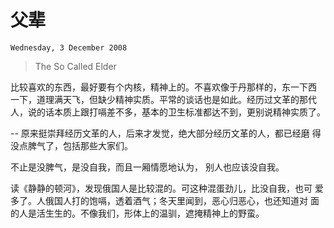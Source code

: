 # 父辈

`Wednesday, 3 December 2008`
>
> The So Called Elder

比较喜欢的东西，最好要有个内核，精神上的。不喜欢像于丹那样的，东一下西
一下，道理满天飞，但缺少精神实质。平常的谈话也是如此。经历过文革的那代
人，说的话本质上跟打嗝差不多，基本的卫生标准都达不到，更别说精神实质了。

-- 原来挺崇拜经历文革的人，后来才发觉，绝大部分经历文革的人，都已经磨
得没点脾气了，包括那些大家们。

不止是没脾气，是没自我，而且一厢情愿地认为， 别人也应该没自我。

读《静静的顿河》，发现俄国人是比较混的。可这种混蛋劲儿，比没自我，也可
爱多了。人俄国人打的饱嗝，透着酒气；冬天里闻到，恶心归恶心，也还知道对
面的人是活生生的。不像我们，形体上的温驯，遮掩精神上的野蛮。
